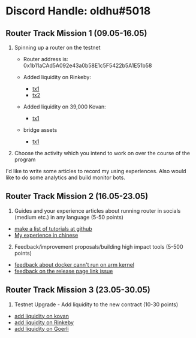 # Discord Handle: oldhu#5018

## Router Track Mission 1 (09.05-16.05)

1) Spinning up a router on the testnet

    - Router address is: 0x1b11aCAd5A092e43a0b58E1c5F5422b5A1E51b58

    - Added liquidity on Rinkeby: 
   
        - [tx1](https://rinkeby.etherscan.io/tx/0xa20534a4913ba9ea41a5299ef6afe5715dfd57c4c13a9a894402878904c0d955)
        - [tx2](https://rinkeby.etherscan.io/tx/0x6917df5977a5f5563ee14d6d34649a6a2cded7e30c781382d4b6071729f9e39c)   

    - Added liquidity on 39,000 Kovan:
    
        - [tx1](https://kovan.etherscan.io/tx/0x4626670be928e8cc5e283eaf8ddbbd1f63c97ed55beb7f65ce0a0d6489cdce0e)
        
    - bridge assets
        - [tx1](https://rinkeby.etherscan.io/tx/0xcd39de80d134af6ec5f47b53f2589a4883fc9b247a097cbb27274baf80fc9a35)     


2) Choose the activity which you intend to work on over the course of the program

  I'd like to write some articles to record my using experiences. Also would like to do some analytics and build monitor bots.
  

    

## Router Track Mission 2 (16.05-23.05)

1) Guides and your experience articles about running router in socials (medium etc.) in any language (5-50 points)

  - [make a list of tutorials at github](https://github.com/0xoldhu/Awsome-Connext-Routers/blob/main/README.md)
  - [My experience in chinese](https://mirror.xyz/0x1b11aCAd5A092e43a0b58E1c5F5422b5A1E51b58/3qDIYDMO9uP9ofd4CDJ7DLOEfWvpuKXqfXzqquWdRhk)
    
2) Feedback/improvement proposals/building high impact tools (5-500 points)
  - [feedback about docker cann't run on arm kernel](https://discord.com/channels/454734546869551114/966239886829060096/975786256061587566)
  - [feedback on the release page link issue](https://discord.com/channels/454734546869551114/966239886829060096/975429714426626088)


## Router Track Mission 3 (23.05-30.05)

1) Testnet Upgrade - Add liquidity to the new contract (10-30 points)
  - [add liquidity on kovan](https://kovan.etherscan.io/tx/0x3dcad4190df1f2f3efd42198d346a310938aff7af19d4dabc5a4fab0a37a112b)
  - [add liquidity on Rinkeby](https://rinkeby.etherscan.io/tx/0x9b3eaf82bfc76a37b06393fa9186372f675eb637d3bcced87e5b101aca5f0bc9)
  - [add liquidity on Goerli](https://goerli.etherscan.io/tx/0x3bef548e8e5a70cd05baad0dc783df9251ffe1603c17dc283b6d47e9167635bb)
